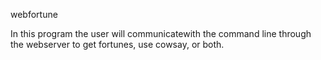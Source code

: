  webfortune

In this program the user will communicatewith the command line through the webserver to get fortunes, use cowsay, or both.



